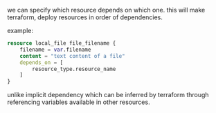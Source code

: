 we can specify which resource depends on which one.
this will make terraform, deploy resources in order of dependencies.

example:
```tf
resource local_file file_filename {
	filename = var.filename
	content = "text content of a file"
	depends_on = [
		resource_type.resource_name
	]
}
```

unlike implicit dependency which can be inferred by terraform through referencing variables available in other resources.